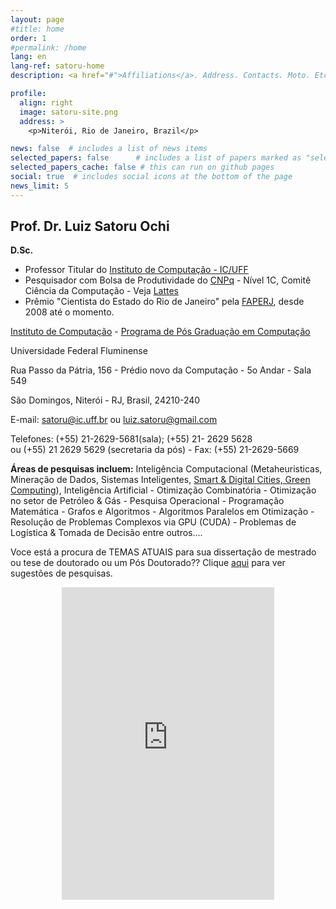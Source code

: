 ```yaml
---
layout: page
#title: home
order: 1
#permalink: /home
lang: en
lang-ref: satoru-home
description: <a href="#">Affiliations</a>. Address. Contacts. Moto. Etc.

profile:
  align: right
  image: satoru-site.png
  address: >
    <p>Niterói, Rio de Janeiro, Brazil</p>

news: false  # includes a list of news items
selected_papers: false      # includes a list of papers marked as "selected={true}" (only run locally!)
selected_papers_cache: false # this can run on github pages
social: true  # includes social icons at the bottom of the page
news_limit: 5
---
```


## Prof. Dr. Luiz Satoru Ochi

**D.Sc.**

- Professor Titular do [Instituto de Computação - IC/UFF](http://www.ic.uff.br) 
- Pesquisador com Bolsa de Produtividade do [CNPq](http://www.cnpq.br) - Nível 1C, Comitê Ciência da Computação - Veja [Lattes](http://buscatextual.cnpq.br/buscatextual/visualizacv.do?id=K4787740E9)
- Prêmio "Cientista do Estado do Rio de Janeiro" pela [FAPERJ](http://www.faperj.br), desde 2008 até o momento. 

[Instituto de Computação](http://www.ic.uff.br) - [Programa de Pós Graduação em Computação](http://www.ic.uff.br/PosGraduacao/coordenacao.php)

Universidade Federal Fluminense

Rua Passo da Pátria, 156 - Prédio novo da Computação - 5o Andar - Sala 549

São Domingos, Niterói - RJ, Brasil, 24210-240

E-mail: [satoru@ic.uff.br](mailto:satoru@ic.uff.br) ou [luiz.satoru@gmail.com](mailto:luiz.satoru@gmail.com)
 
Telefones: (+55) 21-2629-5681(sala); (+55) 21- 2629 5628 <br>ou 
(+55) 21 2629 5629 (secretaria da pós) - Fax: (+55) 21-2629-5669

**Áreas de pesquisas incluem:** Inteligência Computacional (Metaheuristicas, Mineração de Dados, 
Sistemas Inteligentes, [Smart & Digital Cities, Green Computing](https://creating.city)), Inteligência Artificial - Otimização Combinatória - Otimização no setor de Petróleo & Gás - Pesquisa Operacional - Programação Matemática - Grafos e Algoritmos - Algoritmos Paralelos em Otimização -
 Resolução de Problemas Complexos via GPU (CUDA) - Problemas de Logística & Tomada de Decisão entre outros....

Voce está a procura de TEMAS ATUAIS para sua dissertação de mestrado ou tese de doutorado ou um Pós Doutorado?? Clique [aqui](/temas) 
para ver sugestões de pesquisas.

<center>

<iframe src="https://www.facebook.com/plugins/page.php?href=https%3A%2F%2Fwww.facebook.com%2Fsatoruff%2F&tabs=timeline&width=340&height=500&small_header=false&adapt_container_width=true&hide_cover=false&show_facepile=true&appId=3595628487161789" width="340" height="500" style="border:none;overflow:hidden" scrolling="no" frameborder="0" allowfullscreen="true" allow="autoplay; clipboard-write; encrypted-media; picture-in-picture; web-share"></iframe>

</center>
